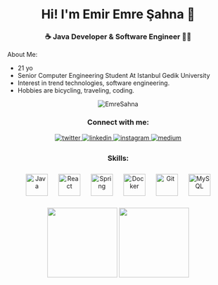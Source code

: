 <h1 align="center">Hi! I'm Emir Emre Şahna 🧿</h1>  

<h3 align="center">☕ Java Developer & Software Engineer 👨‍💻</h3>

About Me:
- 21 yo
- Senior Computer Engineering Student At Istanbul Gedik University 
- Interest in trend technologies, software engineering.
- Hobbies are bicycling, traveling, coding.

<div align="center">
<img src="https://komarev.com/ghpvc/?username=EmreSahna&&style=flat&color=42ba96" align="center" alt="EmreSahna"/>
</div>  

<h3 align="center">Connect with me:</h3>
<div align="center">
<a href="https://twitter.com/sahnaixic" target="_blank">
<img src=https://img.shields.io/badge/twitter-%2300acee.svg?&style=for-the-badge&logo=twitter&logoColor=white alt=twitter style="margin-bottom: 5px;" />
</a>
<a href="https://linkedin.com/in/emresahna" target="_blank">
<img src=https://img.shields.io/badge/linkedin-%231E77B5.svg?&style=for-the-badge&logo=linkedin&logoColor=white alt=linkedin style="margin-bottom: 5px;" />
</a>
<a href="https://instagram.com/emres.dev" target="_blank">
<img src=https://img.shields.io/badge/instagram-%23000000.svg?&style=for-the-badge&logo=instagram&logoColor=white alt=instagram style="margin-bottom: 5px;" />
</a>
<a href="https://medium.com/@emre.sahna" target="_blank">
<img src=https://img.shields.io/badge/medium-%23292929.svg?&style=for-the-badge&logo=medium&logoColor=white alt=medium style="margin-bottom: 5px;" />
</a>  
</div> 

<h3 align="center">Skills:</h3>
<div align="center">  
<a href="https://www.java.com/" target="_blank"><img style="margin: 10px" src="https://profilinator.rishav.dev/skills-assets/java-original-wordmark.svg" alt="Java" height="50" /></a>
<a href="https://reactjs.org/" target="_blank"><img style="margin: 10px" src="https://profilinator.rishav.dev/skills-assets/react-original-wordmark.svg" alt="React" height="50" /></a>  
<a href="https://docs.spring.io/spring-framework/docs/3.0.x/reference/expressions.html#:~:text=The%20Spring%20Expression%20Language%20(SpEL,and%20basic%20string%20templating%20functionality." target="_blank"><img style="margin: 10px" src="https://profilinator.rishav.dev/skills-assets/springio-icon.svg" alt="Spring" height="50" /></a>  
<a href="https://www.docker.com/" target="_blank"><img style="margin: 10px" src="https://profilinator.rishav.dev/skills-assets/docker-original-wordmark.svg" alt="Docker" height="50" /></a>  
<a href="https://github.com/" target="_blank"><img style="margin: 10px" src="https://profilinator.rishav.dev/skills-assets/git-scm-icon.svg" alt="Git" height="50" /></a> 
<a href="https://www.mysql.com/" target="_blank"><img style="margin: 10px" src="https://profilinator.rishav.dev/skills-assets/mysql-original-wordmark.svg" alt="MySQL" height="50" /></a>  
</div>  

</br>

<div align="center">
<img src="https://github-readme-stats-git-masterrstaa-rickstaa.vercel.app/api/top-langs/?username=EmreSahna&layout=compact&theme=aura" height=159>
<img src="https://github-readme-stats-git-masterrstaa-rickstaa.vercel.app/api?username=EmreSahna&show_icons=true&count_private=true&theme=aura" height=159/>  
</div> 
